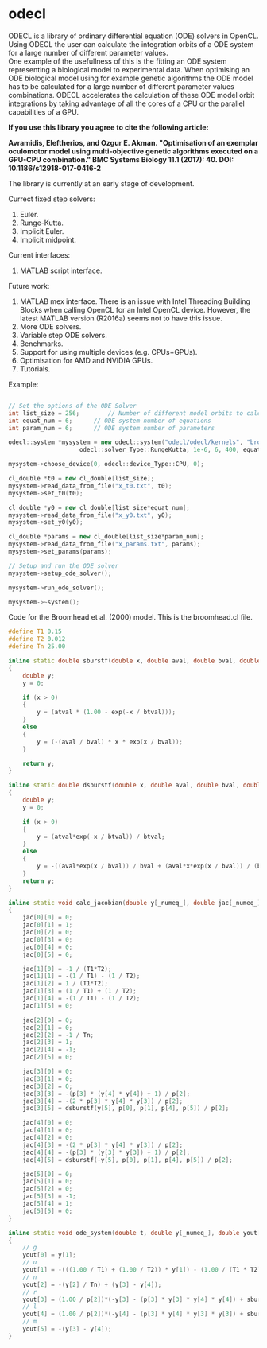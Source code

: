 # odecl

ODECL is a library of ordinary differential equation (ODE) solvers in OpenCL. 
Using ODECL the user can calculate the integration orbits of a ODE system for a large number of different parameter values.  
One example of the usefullness of this is the fitting an ODE system representing a biological model to experimental data. 
When optimising an ODE biological model using for example genetic algorithms the ODE model has to be calculated for a large number of different parameter values combinations.
ODECL accelerates the calculation of these ODE model orbit integrations by taking advantage of all the cores of a CPU or the parallel capabilities of a GPU. 

**If you use this library you agree to cite the following article:**

**Avramidis, Eleftherios, and Ozgur E. Akman. "Optimisation of an exemplar oculomotor model using multi-objective genetic algorithms executed on a GPU-CPU combination." BMC Systems Biology 11.1 (2017): 40. DOI: 10.1186/s12918-017-0416-2**

The library is currently at an early stage of development.

Currect fixed step solvers:

1. Euler.
2. Runge-Kutta.
3. Implicit Euler.
4. Implicit midpoint.

Current interfaces:

1. MATLAB script interface.

Future work:

1. MATLAB mex interface. There is an issue with Intel Threading Building Blocks when calling OpenCL for an Intel OpenCL device. However, the latest MATLAB version (R2016a) seems not to have this issue.
2. More ODE solvers.
3. Variable step ODE solvers.
4. Benchmarks.
5. Support for using multiple devices (e.g. CPUs+GPUs).
6. Optimisation for AMD and NVIDIA GPUs.
7. Tutorials.

Example:

```C++

// Set the options of the ODE Solver
int list_size = 256;		// Number of different model orbits to calculate
int equat_num = 6;		// ODE system number of equations
int param_num = 6;		// ODE system number of parameters

odecl::system *mysystem = new odecl::system("odecl/odecl/kernels", "broomhead.cl", 
                    odecl::solver_Type::RungeKutta, 1e-6, 6, 400, equat_num, param_num, list_size);

mysystem->choose_device(0, odecl::device_Type::CPU, 0);

cl_double *t0 = new cl_double[list_size];
mysystem->read_data_from_file("x_t0.txt", t0);
mysystem->set_t0(t0);

cl_double *y0 = new cl_double[list_size*equat_num];
mysystem->read_data_from_file("x_y0.txt", y0);
mysystem->set_y0(y0);

cl_double *params = new cl_double[list_size*param_num];
mysystem->read_data_from_file("x_params.txt", params);
mysystem->set_params(params);

// Setup and run the ODE solver
mysystem->setup_ode_solver();

mysystem->run_ode_solver();

mysystem->~system();

```

Code for the Broomhead et al. (2000) model. This is the broomhead.cl file.

```C++
#define T1 0.15
#define T2 0.012
#define Tn 25.00

inline static double sburstf(double x, double aval, double bval, double atval, double btval)
{
	double y;
	y = 0;

	if (x > 0)
	{
		y = (atval * (1.00 - exp(-x / btval)));
    }
	else
	{
		y = (-(aval / bval) * x * exp(x / bval));
	}

	return y;
}

inline static double dsburstf(double x, double aval, double bval, double atval, double btval)
{
	double y;
	y = 0;

	if (x > 0)
	{
		y = (atval*exp(-x / btval)) / btval;
	}
	else
	{
		y = -((aval*exp(x / bval)) / bval + (aval*x*exp(x / bval)) / (bval*bval));
	}
	return y;
}

inline static void calc_jacobian(double y[_numeq_], double jac[_numeq_][_numeq_], double p[_numpar_])
{
	jac[0][0] = 0;
	jac[0][1] = 1;
	jac[0][2] = 0;
	jac[0][3] = 0;
	jac[0][4] = 0;
	jac[0][5] = 0;

	jac[1][0] = -1 / (T1*T2);
	jac[1][1] = -(1 / T1) - (1 / T2);
	jac[1][2] = 1 / (T1*T2);
	jac[1][3] = (1 / T1) + (1 / T2);
	jac[1][4] = -(1 / T1) - (1 / T2);
	jac[1][5] = 0;

	jac[2][0] = 0;
	jac[2][1] = 0;
	jac[2][2] = -1 / Tn;
	jac[2][3] = 1;
	jac[2][4] = -1;
	jac[2][5] = 0;

	jac[3][0] = 0;
	jac[3][1] = 0;
	jac[3][2] = 0;
	jac[3][3] = -(p[3] * (y[4] * y[4]) + 1) / p[2];
	jac[3][4] = -(2 * p[3] * y[4] * y[3]) / p[2];
	jac[3][5] = dsburstf(y[5], p[0], p[1], p[4], p[5]) / p[2];

	jac[4][0] = 0;
	jac[4][1] = 0;
	jac[4][2] = 0;
	jac[4][3] = -(2 * p[3] * y[4] * y[3]) / p[2];
	jac[4][4] = -(p[3] * (y[3] * y[3]) + 1) / p[2];
	jac[4][5] = dsburstf(-y[5], p[0], p[1], p[4], p[5]) / p[2];

	jac[5][0] = 0;
	jac[5][1] = 0;
	jac[5][2] = 0;
	jac[5][3] = -1;
	jac[5][4] = 1;
	jac[5][5] = 0;
}

inline static void ode_system(double t, double y[_numeq_], double yout[_numeq_], double p[_numpar_])
{
	// g
	yout[0] = y[1];
	// u
	yout[1] = -(((1.00 / T1) + (1.00 / T2)) * y[1]) - (1.00 / (T1 * T2) * y[0]) + (1.00 / (T1 * T2) * y[2]) + ((1.00 / T1) + (1.00 / T2)) * (y[3] - y[4]);
	// n
	yout[2] = -(y[2] / Tn) + (y[3] - y[4]);
	// r
	yout[3] = (1.00 / p[2])*(-y[3] - (p[3] * y[3] * y[4] * y[4]) + sburstf(y[5], p[0], p[1], p[4], p[5]));
	// l
	yout[4] = (1.00 / p[2])*(-y[4] - (p[3] * y[4] * y[3] * y[3]) + sburstf(-y[5], p[0], p[1], p[4], p[5]));
	// m
	yout[5] = -(y[3] - y[4]);
}
```
